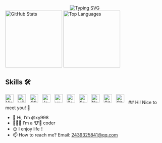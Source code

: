 <div align="center">
  <img src="https://readme-typing-svg.demolab.com?font=&weight=600&pause=1000&color=7C4DFF&center=true&width=435&lines=%40xy998;hello%EF%BC%8C+world" alt="Typing SVG" />
</div>



<div>
  <img height="180em" src="https://github-readme-stats.vercel.app/api?username=xy998&show_icons=true&theme=ambient_gradient" alt="GitHub Stats" />
  <img height="180em" src="https://github-readme-stats.vercel.app/api/top-langs/?username=xy998&layout=compact&theme=ambient_gradient" alt="Top Languages" />
</div>



## Skills 🛠

<img align="left" alt="Visual Studio Code" width="26px" src="https://cdn.jsdelivr.net/gh/devicons/devicon/icons/vscode/vscode-original.svg" style="padding-right:10px;" />
<img align="left" alt="HTML5" width="26px" src="https://cdn.jsdelivr.net/gh/devicons/devicon/icons/html5/html5-original.svg" style="padding-right:10px;" />
<img align="left" alt="CSS3" width="26px" src="https://cdn.jsdelivr.net/gh/devicons/devicon/icons/css3/css3-original.svg" style="padding-right:10px;" />
<img align="left" alt="JavaScript" width="26px" src="https://cdn.jsdelivr.net/gh/devicons/devicon/icons/javascript/javascript-original.svg" style="padding-right:10px;" />
<img align="left" alt="vue" width="26px" src="https://img.jsdelivr.com/github.com/vuejs.png" style="padding-right:10px;" />
<img align="left" alt="React" width="26px" src="https://cdn.jsdelivr.net/gh/devicons/devicon/icons/react/react-original.svg" style="padding-right:10px;" />
<img align="left" alt="Sass" width="26px" src="https://cdn.jsdelivr.net/gh/devicons/devicon/icons/sass/sass-original.svg" style="padding-right:10px;" />
<img align="left" alt="Npm" width="26px" src="https://img.jsdelivr.com/github.com/npm.png" style="padding-right:10px;" />
<img align="left" alt="Git" width="26px" src="https://cdn.jsdelivr.net/gh/devicons/devicon/icons/git/git-original.svg" style="padding-right:10px;" />
<img align="left" alt="GitHub" width="26px" src="https://user-images.githubusercontent.com/3369400/139447912-e0f43f33-6d9f-45f8-be46-2df5bbc91289.png" style="padding-right:10px;" />

<br/>
## Hi! Nice to meet you! 👋


- 👋 Hi, I’m @xy998
- 👨🏼‍💻 I’m a 🐮🐴 coder
- 🌞 I enjoy life！
- 📫 How to reach me? Email: 2439325841@qq.com
